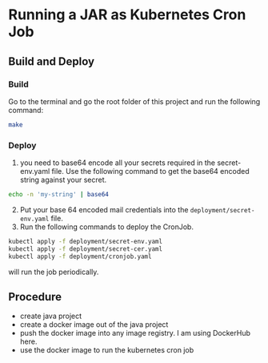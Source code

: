 # Running a JAR as Kubernetes Cron Job

## Build and Deploy

### Build

Go to the terminal and go the root folder of this project and run the following command:

```bash
make
```

### Deploy
1. you need to base64 encode all your secrets required in the secret-env.yaml file. Use the following command to get the base64 encoded string against your secret.
```bash
echo -n 'my-string' | base64
```
2. Put your base 64 encoded mail credentials into the `deployment/secret-env.yaml` file.
3. Run the following commands to deploy the CronJob.
```bash
kubectl apply -f deployment/secret-env.yaml
kubectl apply -f deployment/secret-cer.yaml
kubectl apply -f deployment/cronjob.yaml
```

will run the job periodically.


## Procedure
- create java project
- create a docker image out of the java project 
- push the docker image into any image registry. I am using DockerHub here. 
- use the docker image to run the kubernetes cron job